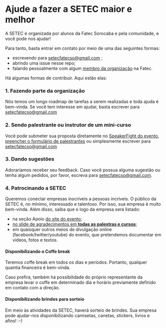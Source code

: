 # Ajude a fazer a SETEC maior e melhor
A SETEC é organizada por alunos da Fatec Sorocaba e pela comunidade, e você pode nos ajudar!

Para tanto, basta entrar em contato por meio de uma das seguintes formas:
- escrevendo para [setecfatecso@gmail.com](mailto:setecfatecso@gmail.com)  ;
- abrindo uma issue nesse repo;  
- falando pessoalmente com algum [membro da organização](https://github.com/orgs/FatecSorocaba/people) na Fatec.  

Há algumas formas de contribuir. Aqui estão elas:

### 1. Fazendo parte da organização
Nós temos um longo roadmap de tarefas a serem realizadas e toda ajuda é bem-vinda. Se você tem interesse em ajudar, basta escrever para [setecfatecso@gmail.com](mailto:setecfatecso@gmail.com)

### 2. Sendo palestrante ou instrutor de um mini-curso
Você pode submeter sua proposta diretamente no [SpeakerFight do evento](#), [preencher o formulário de palestrantes](#) ou simplesmente escrever para [setecfatecso@gmail.com](mailto:setecfatecso@gmail.com)

### 3. Dando sugestões
Adoraríamos receber seu feedback. Caso você possua alguma sugestão ou tenha algum pedidos, por favor, escreva para [setecfatecso@gmail.com](mailto:setecfatecso@gmail.com).

### 4. Patrocinando a SETEC
Queremos conectar empresas inscriveis a pessoas incríveis. O público da SETEC é, no mínimo, interessado e talentoso. Por isso, sua empresa é muito bem-vinda. Além disso, saiba que o logo da empresa será listado:
- na seção Apoio [do site do evento](#);
- [no slide de agradecimentos em **todas as palestras e cursos**](#);
- em quaisquer outros meios de divulgação online (facebook/twitter/youtube) do evento, que pretendemos documentar em vídeos, fotos e textos.

#### Disponibilizando o Coffe break
Teremos coffe break em todos os dias e períodos. Portanto, qualquer quantia financeira é bem-vinda.

Caso prefira, também há possibilidade do próprio representante da empresa levar o coffe em determinado dia e horário previamente definido em contato com a direção.

#### Disponibilizando brindes para sorteio
Em meio às atividades da SETEC, haverá sorteio de brindes. Sua empresa pode ajudar-nos disponibilizando camisetas, canetas, stickers, livros e afins! :-)
